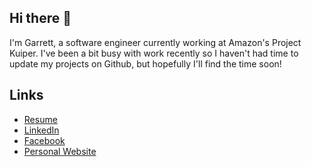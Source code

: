 ## Hi there 👋

I'm Garrett, a software engineer currently working at Amazon's Project Kuiper. 
I've been a bit busy with work recently so I haven't had time to update my projects on Github, but hopefully I'll find the time soon!

## Links

- [Resume](https://docs.google.com/document/d/1u4pMUt0WemoGiAADqEUi_PTWAcVzluE4GBZmy1XGA7A/edit?usp=sharing)
- [LinkedIn](https://www.linkedin.com/in/garrettluu/)
- [Facebook](https://www.facebook.com/garrettluu/)
- [Personal Website](https://garrettluu.com/)
